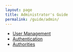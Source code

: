 ```yaml
---
layout: page
title: Administrator's Guide
permalink: /guide/admin/
---
```


- [User Management](/guide/admin/user-management "User Management")
- [Authentication](/guide/admin/authentication "Authentication")
- [Authorities](/guide/admin/authorities "Authorities")
